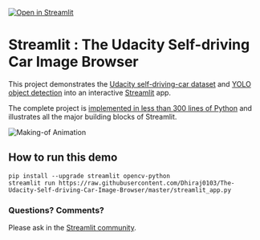 [![Open in Streamlit](https://static.streamlit.io/badges/streamlit_badge_black_white.svg)](https://share.streamlit.io/streamlit/demo-self-driving)

# Streamlit : The Udacity Self-driving Car Image Browser

This project demonstrates the [Udacity self-driving-car dataset](https://github.com/udacity/self-driving-car) and [YOLO object detection](https://pjreddie.com/darknet/yolo) into an interactive [Streamlit](https://streamlit.io) app.

The complete project is [implemented in less than 300 lines of Python](https://github.com/Dhiraj0103/The-Udacity-Self-driving-Car-Image-Browser/blob/main/streamlit_app.py) and illustrates all the major building blocks of Streamlit.

![Making-of Animation](https://raw.githubusercontent.com/Dhiraj0103/The-Udacity-Self-driving-Car-Image-Browser/master/av_final_optimized.gif "Making-of Animation")

## How to run this demo
```
pip install --upgrade streamlit opencv-python
streamlit run https://raw.githubusercontent.com/Dhiraj0103/The-Udacity-Self-driving-Car-Image-Browser/master/streamlit_app.py
```

### Questions? Comments?

Please ask in the [Streamlit community](https://discuss.streamlit.io).


